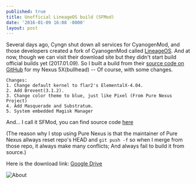 ```yaml
---
published: true
title: Unofficial LineageOS build (SFMod)
date: '2016-01-09 16:08 -0800'
layout: post
---
```

Several days ago, Cyngn shut down all services for CyanogenMod, and those developers created a fork of CyanogenMod called [LineageOS](https://lineageos.org). And at now, though we can visit their download site but they didn't start build official builds yet (2017.01.09). So I built a build from their [source code on GitHub](https://github.com/LineageOS) for my Nexus 5X(bullhead) -- Of course, with some changes.

    Changes:
    1. Change default kernel to flar2's ElementalX-4.04.
    2. Add Brevent(3.1.2).
    3. Change color theme to blue, just like Pixel (From Pure Nexus Project)
    4. Add Masquerade and Substratum.
    5. System embedded Magisk Manager
    
And... I call it SFMod, you can find source code [here](https://github.com/SFMod)

(The reason why I stop using Pure Nexus is that the maintainer of Pure Nexus allways reset repo's HEAD and `git push -f` so when I merge from those repo, it always make many conflicts; And always fail to build it from source.)

Here is the download link: [Google Drive](https://drive.google.com/file/d/0B5BS_3kBfTlkLWRZaENGOHN1NTg/view?usp=sharing)

![About](http://img.vim-cn.com/8e/85681240d1c07a4f410de749592faa05c81cc3.png)
